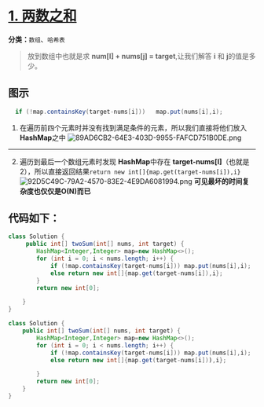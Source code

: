 # [1. 两数之和](https://leetcode-cn.com/problems/two-sum)

**分类：**`数组`、`哈希表`

> 放到数组中也就是求 **num[I] + nums[j] = target**,让我们解答 **i** 和 **j**的值是多少。

## 图示

```java
  if (!map.containsKey(target-nums[i]))   map.put(nums[i],i);
```
1. 在遍历前四个元素时并没有找到满足条件的元素，所以我们直接将他们放入 **HashMap**之中
![89AD6CB2-64E3-403D-9955-FAFCD751B0DE.png](http://drawbed.itlearn.club/uPic/1633675051-eptfAL-89AD6CB2-64E3-403D-9955-FAFCD751B0DE.png)
****
2. 遍历到最后一个数组元素时发现 **HashMap**中存在 **target-nums[I]**（也就是 2），所以直接返回结果`return new int[]{map.get(target-nums[i]),i}`
![92D5C49C-79A2-4570-83E2-4E9DA6081994.png](http://drawbed.itlearn.club/uPic/1633675062-NmIXWb-92D5C49C-79A2-4570-83E2-4E9DA6081994.png)
**可见最坏的时间复杂度也仅仅是O(N)而已**
## 代码如下：

```java
class Solution {
     public int[] twoSum(int[] nums, int target) {
        HashMap<Integer,Integer> map=new HashMap<>();
        for (int i = 0; i < nums.length; i++) {
            if (!map.containsKey(target-nums[i])) map.put(nums[i],i);
            else return new int[]{map.get(target-nums[i]),i};
        }
        return new int[0];

    }
}
```

```java
class Solution {
    public int[] twoSum(int[] nums, int target) {
        HashMap<Integer,Integer> map=new HashMap<>();
        for (int i = 0; i < nums.length; i++) {
            if (!map.containsKey(target-nums[i])) map.put(nums[i],i);
            else return new int[]{map.get(target-nums[i])),i};

        }
        return new int[0];
    }
}
```

